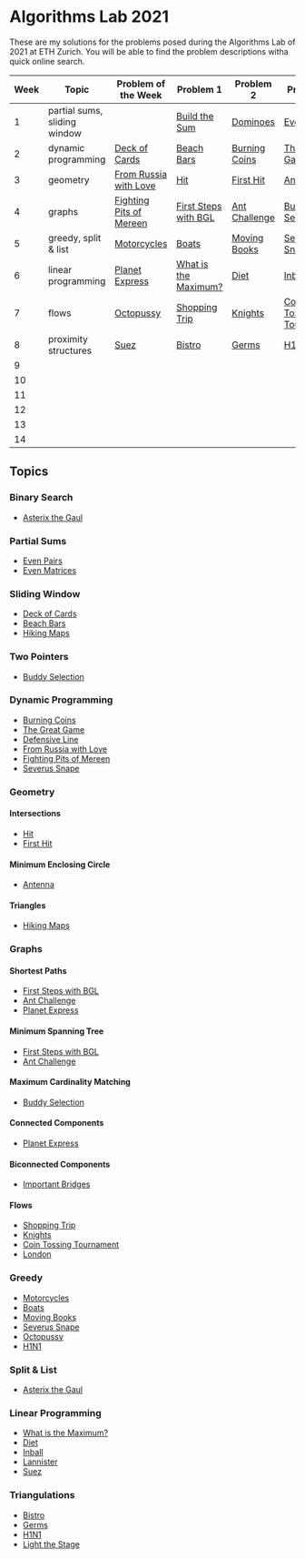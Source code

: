# Algorithms Lab 2021

These are my solutions for the problems posed during the Algorithms Lab of 2021 at ETH Zurich. You will be able to find the problem descriptions witha quick online search.

| Week | Topic | Problem of the Week | Problem 1 | Problem 2 | Problem 3 | Problem 4 |
| ---- | ----- | ------------------- | --------- | --------- | --------- | --------- |
| 1 | partial sums, sliding window | | [Build the Sum](01/build-the-sum) | [Dominoes](01/dominoes) | [Even Pairs](01/even-pairs) | [Even Matrices](01/even-matrices) |
| 2 | dynamic programming | [Deck of Cards](potw/02-deck-of-cards) | [Beach Bars](02/beach-bars) | [Burning Coins](02/burning-coins) | [The Great Game](02/the-great-game) | [Defensive Line](02/defensive-line) |
| 3 | geometry | [From Russia with Love](potw/03-from-russia-with-love) | [Hit](03/hit) | [First Hit](03/first-hit) | [Antenna](03/antenna) | [Hiking Maps](03/hiking-maps) |
| 4 | graphs | [Fighting Pits of Mereen](potw/04-fighting-pits-of-mereen) | [First Steps with BGL](04/first-steps-with-bgl) | [Ant Challenge](04/ant-challenge) | [Buddy Selection](04/buddy-selection) | [Important Bridges](04/important-bridges) |
| 5 | greedy, split & list | [Motorcycles](potw/05-motorcycles) | [Boats](05/boats) | [Moving Books](05/moving-books) | [Severus Snape](05/severus-snape) | [Asterix the Gaul](05/asterix-the-gaul) |
| 6 | linear programming | [Planet Express](potw/06-planet-express) | [What is the Maximum?](06/what-is-the-maximum) | [Diet](06/diet) | [Inball](06/inball) | [Lannister](06/lannister) |
| 7 | flows | [Octopussy](potw/07-octopussy) | [Shopping Trip](07/shopping-trip) | [Knights](07/knights) | [Coin Tossing Tournament](07/coin-tossing-tournament) | [London](07/london) |
| 8 | proximity structures | [Suez](potw/08-suez) | [Bistro](08/bistro) | [Germs](08/germs) | [H1N1](08/h1n1) | [Light the Stage](08/light-the-stage) |
| 9 | | | | | | |
| 10 | | | | | | |
| 11 | | | | | | |
| 12 | | | | | | |
| 13 | | | | | | |
| 14 | | | | | | |

## Topics

### Binary Search

* [Asterix the Gaul](05/asterix-the-gaul)

### Partial Sums

* [Even Pairs](01/even-pairs)
* [Even Matrices](01/even-matrices)

### Sliding Window

* [Deck of Cards](potw/02-deck-of-cards)
* [Beach Bars](02/beach-bars)
* [Hiking Maps](03/hiking-maps)

### Two Pointers

* [Buddy Selection](04/buddy-selection)

### Dynamic Programming

* [Burning Coins](02/burning-coins)
* [The Great Game](02/the-great-game)
* [Defensive Line](02/defensive-line)
* [From Russia with Love](potw/03-from-russia-with-love)
* [Fighting Pits of Mereen](potw/04-fighting-pits-of-mereen)
* [Severus Snape](05/severus-snape)

### Geometry

#### Intersections

* [Hit](03/hit)
* [First Hit](03/first-hit)

#### Minimum Enclosing Circle

* [Antenna](03/antenna)

#### Triangles

* [Hiking Maps](03/hiking-maps)

### Graphs

#### Shortest Paths

* [First Steps with BGL](04/first-steps-with-bgl)
* [Ant Challenge](04/ant-challenge)
* [Planet Express](potw/06-planet-express)

#### Minimum Spanning Tree

* [First Steps with BGL](04/first-steps-with-bgl)
* [Ant Challenge](04/ant-challenge)

#### Maximum Cardinality Matching

* [Buddy Selection](04/buddy-selection)

#### Connected Components

* [Planet Express](potw/06-planet-express)

#### Biconnected Components

* [Important Bridges](04/important-bridges)

#### Flows

* [Shopping Trip](07/shopping-trip)
* [Knights](07/knights)
* [Coin Tossing Tournament](07/coin-tossing-tournament)
* [London](07/london)

### Greedy

* [Motorcycles](potw/05-motorcycles)
* [Boats](05/boats)
* [Moving Books](05/moving-books)
* [Severus Snape](05/severus-snape)
* [Octopussy](potw/07-octopussy)
* [H1N1](08/h1n1)

### Split & List

* [Asterix the Gaul](05/asterix-the-gaul)

### Linear Programming

* [What is the Maximum?](06/what-is-the-maximum)
* [Diet](06/diet)
* [Inball](06/inball)
* [Lannister](06/lannister)
* [Suez](potw/08-suez)

### Triangulations

* [Bistro](08/bistro)
* [Germs](08/germs)
* [H1N1](08/h1n1)
* [Light the Stage](08/light-the-stage)
